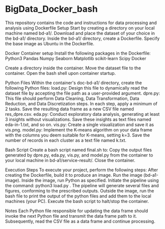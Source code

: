 # BigData_Docker_bash
This repository contains the code and instructions for data processing and analysis using Dockerfile
Setup
Start by creating a directory on your local machine named bd-a1/.
Download and place the dataset of your choice in the bd-a1/ directory.
Inside the bd-a1/ directory, create a Dockerfile.
Specify the base image as Ubuntu in the Dockerfile.
 
Docker Container setup
Install the following packages in the Dockerfile:
Python3
Pandas
Numpy
Seaborn
Matplotlib
scikit-learn
Scipy
Docker

Create a directory inside the container.
Move the dataset file to the container.
Open the bash shell upon container startup.


Python Files
Within the container's doc-bd-a1/ directory, create the following Python files:
load.py: Design this file to dynamically read the dataset file by accepting the file path as a user-provided argument.
dpre.py: This file should perform Data Cleaning, Data Transformation, Data Reduction, and Data Discretization steps. In each step, apply a minimum of 2 tasks. Save the resulting data frame as a new CSV file named res_dpre.csv.
eda.py: Conduct exploratory data analysis, generating at least 3 insights without visualizations. Save these insights as text files named eda-in-1.txt, and so on.
vis.py: Create a single visualization and save it as vis.png.
model.py: Implement the K-means algorithm on your data frame with the columns you deem suitable for K-means, setting k=3. Save the number of records in each cluster as a text file named k.txt.

Bash Script
Create a bash script named final.sh to:
Copy the output files generated by dpre.py, eda.py, vis.py, and model.py from the container to your local machine in bd-a1/service-result/.
Close the container.
 
Execution Steps
To execute your project, perform the following steps:
After creating the Dockerfile, build it to produce an image.
Run the image (bd-a1-image).
Inside the image, run Python as specified.
Initiate the pipeline using the command: python3 load.py <dataset-path>.
The pipeline will generate several files and figures, conforming to the prescribed outputs.
Outside the image, run the bash file to print the output of the python files and add them to the local machines (your PC).
Execute the bash script to halt/stop the container.
 
Notes
Each Python file responsible for updating the data frame should invoke the next Python file and transmit the data frame path to it. Subsequently, read the CSV file as a data frame and continue processing.
 
 
